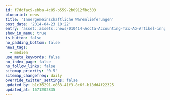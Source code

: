 ```yaml
---
id: f7ddfac9-ebba-4c85-b559-2b0912fbc303
blueprint: news
title: 'Innergemeinschaftliche Warenlieferungen'
post_date: '2014-04-23 10:22'
entry: 'asset::assets::news/010414-Accta-Accounting-Tax-AG-Artikel-inng-WL-Gelangensbesttigung.pdf'
show_in_menu: true
is_button: false
no_padding_bottom: false
news_tags:
  - medien
use_meta_keywords: false
no_index_page: false
no_follow_links: false
sitemap_priority: '0.5'
sitemap_changefreq: daily
override_twitter_settings: false
updated_by: b1c36291-e863-41f3-8c6f-b18dd4f22325
updated_at: 1671202835
---
```

